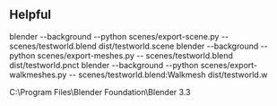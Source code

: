 
## Helpful
blender --background --python scenes/export-scene.py -- scenes/testworld.blend dist/testworld.scene
blender --background --python scenes/export-meshes.py -- scenes/testworld.blend dist/testworld.pnct
blender --background --python scenes/export-walkmeshes.py -- scenes/testworld.blend:Walkmesh dist/testworld.w

C:\Program Files\Blender Foundation\Blender 3.3